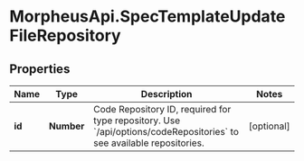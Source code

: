 # MorpheusApi.SpecTemplateUpdateFileRepository

## Properties

Name | Type | Description | Notes
------------ | ------------- | ------------- | -------------
**id** | **Number** | Code Repository ID, required for type repository. Use &#x60;/api/options/codeRepositories&#x60; to see available repositories. | [optional] 


